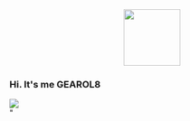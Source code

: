 <div id="header" align="center">
  <img src="https://media.giphy.com/media/3ohzdSfnSZJ23KcIWA/giphy-downsized-large.gif" width="100"/>
</div>

### Hi. It's me GEAROL8

<div id="badges">
<img src="https://img.shields.io/badge/Twitter-blue?style=for-the-badge&logo=twitter&logoColor=whit" ealt="Twitter Badge"/>
</div>" 

<!--
**Gearol8/gearol8** is a ✨ _special_ ✨ repository because its `README.md` (this file) appears on your GitHub profile.

Here are some ideas to get you started:

- 🔭 I’m currently working on ...
- 🌱 I’m currently learning ...
- 👯 I’m looking to collaborate on ...
- 🤔 I’m looking for help with ...
- 💬 Ask me about ...
- 📫 How to reach me: ...
- 😄 Pronouns: ...
- ⚡ Fun fact: ...
-->
